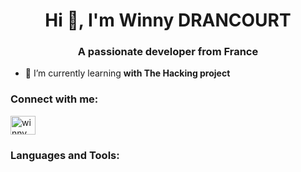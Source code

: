 <h1 align="center">Hi 👋, I'm Winny DRANCOURT</h1>
<h3 align="center">A passionate developer from France</h3>

- 🌱 I’m currently learning **with The Hacking project**

<h3 align="left">Connect with me:</h3>
<p align="left">
<a href="https://linkedin.com/in/winny drancourt" target="blank"><img align="center" src="https://raw.githubusercontent.com/rahuldkjain/github-profile-readme-generator/master/src/images/icons/Social/linked-in-alt.svg" alt="winny drancourt" height="30" width="40" /></a>
</p>

<h3 align="left">Languages and Tools:</h3>
